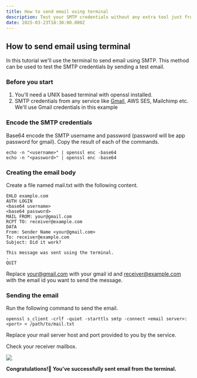 ```yaml
---
title: How to send email using terminal
description: Test your SMTP credentials without any extra tool just from your terminal
date: 2025-03-23T18:30:00.000Z
---
```


## How to send email using terminal

In this tutorial we'll use the terminal to send email using SMTP. This method can be used to test the SMTP credentials by sending a test email.

### Before you start

1. You'll need a UNIX based terminal with openssl installed.
2. SMTP credentials from any service like [Gmail](https://support.google.com/a/answer/176600?hl=en), AWS SES, Mailchimp etc. We'll use Gmail credentials in this example

### Encode the SMTP credentials

Base64 encode the SMTP username and password (password will be app password for gmail). Copy the result of each of the commands.

```shell
echo -n "<username>" | openssl enc -base64
echo -n "<password>" | openssl enc -base64
```

### Creating the email body

Create a file named mail.txt with the following content.

```
EHLO example.com
AUTH LOGIN
<base64 username>
<base64 password>
MAIL FROM: your@gmail.com
RCPT TO: receiver@example.com
DATA
From: Sender Name <your@gmail.com>
To: receiver@example.com
Subject: Did it work?

This message was sent using the terminal.
.
QUIT
```

Replace [your@gmail.com](mailto:your@gmail.com) with your gmail id and [receiver@example.com](mailto:receiver@example.com) with the email id you want to send the message.

### Sending the email

Run the following command to send the email.

```shell
openssl s_client -crlf -quiet -starttls smtp -connect <email server>:<port> < /path/to/mail.txt
```

Replace your mail server host and port provided to you by the service.

Check your receiver mailbox.

![](/send-email-terminal/1.webp)

**Congratulations!🎉 You've successfully sent email from the terminal.**
